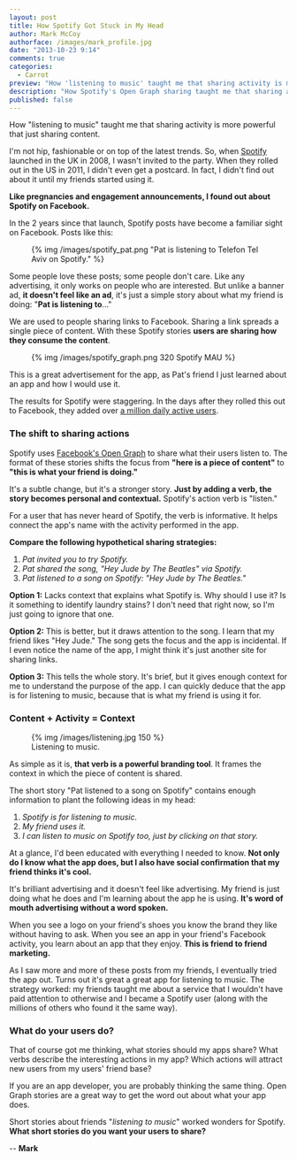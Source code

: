 ```yaml
---
layout: post
title: How Spotify Got Stuck in My Head
author: Mark McCoy
authorface: /images/mark_profile.jpg
date: "2013-10-23 9:14"
comments: true
categories: 
  - Carrot
preview: "How 'listening to music' taught me that sharing activity is more powerful that just sharing content."
description: "How Spotify's Open Graph sharing taught me that sharing activity is more powerful that just sharing content."
published: false
---
```


<p class="lead">How "listening to music" taught me that sharing activity is more powerful that just sharing content.</p>

I'm not hip, fashionable or on top of the latest trends. So, when [Spotify](http://en.wikipedia.org/wiki/Spotify) launched in the UK in 2008, I wasn't invited to the party. When they rolled out in the US in 2011, I didn't even get a postcard. In fact, I didn't find out about it until my friends started using it.

**Like pregnancies and engagement announcements, I found out about Spotify on Facebook.**

In the 2 years since that launch, Spotify posts have become a familiar sight on Facebook. Posts like this: 

<figure class="thumbnail">
  {% img /images/spotify_pat.png "Pat is listening to Telefon Tel Aviv on Spotify." %}
</figure>

Some people love these posts; some people don't care. Like any advertising, it only works on people who are interested. But unlike a banner ad, __it doesn't feel like an ad__, it's just a simple story about what my friend is doing: "__Pat is listening to__..."

We are used to people sharing links to Facebook. Sharing a link spreads a single piece of content. With these Spotify stories **users are sharing how they consume the content**. 

<figure class="thumbnail pull-right">
  {% img /images/spotify_graph.png 320 Spotify MAU %}
</figure>

This is a great advertisement for the app, as Pat's friend I just learned about an app and how I would use it. 

The results for Spotify were staggering. In the days after they rolled this out to Facebook, they added over [a million daily active users](http://www.insidefacebook.com/2011/09/26/spotify-gains-million-f8/). 

### The shift to sharing actions

Spotify uses [Facebook's Open Graph](https://developers.facebook.com/docs/opengraph/) to share what their users listen to. The format of these stories shifts the focus from __"here is a piece of content"__ to __"this is what your friend is doing."__ 

It's a subtle change, but it's a stronger story. __Just by adding a verb, the story becomes personal and contextual.__ Spotify's action verb is "listen."

For a user that has never heard of Spotify, the verb is informative. It helps connect the app's name with the activity performed in the app.

__Compare the following hypothetical sharing strategies:__

1.  _Pat invited you to try Spotify._
2.  _Pat shared the song, "Hey Jude by The Beatles" via Spotify._
3.  _Pat listened to a song on Spotify: "Hey Jude by The Beatles."_

**Option 1:** Lacks context that explains what Spotify is. Why should I use it? Is it something to identify laundry stains? I don't need that right now, so I'm just going to ignore that one.

**Option 2:** This is better, but it draws attention to the song. I learn that my friend likes "Hey Jude." The song gets the focus and the app is incidental. If I even notice the name of the app, I might think it's just another site for sharing links.

**Option 3:** This tells the whole story. It's brief, but it gives enough context for me to understand the purpose of the app. I can quickly deduce that the app is for listening to music, because that is what my friend is using it for.

### Content + Activity = Context

<figure class="thumbnail pull-right">
  {% img /images/listening.jpg 150 %}
  <figcaption>Listening to music.</figcaption>
</figure>

As simple as it is, __that verb is a powerful branding tool__. It frames the context in which the piece of content is shared. 

The short story "Pat listened to a song on Spotify" contains enough information to plant the following ideas in my head:

1.  _Spotify is for listening to music._
2.  _My friend uses it._
3.  _I can listen to music on Spotify too, just by clicking on that story._

At a glance, I'd been educated with everything I needed to know. **Not only do I know what the app does, but I also have social confirmation that my friend thinks it's cool.**

It's brilliant advertising and it doesn't feel like advertising. My friend is just doing what he does and I'm learning about the app he is using. **It's word of mouth advertising without a word spoken.** 

When you see a logo on your friend's shoes you know the brand they like without having to ask. When you see an app in your friend's Facebook activity, you learn about an app that they enjoy. **This is friend to friend marketing.**

As I saw more and more of these posts from my friends, I eventually tried the app out. Turns out it's great a great app for listening to music. The strategy worked: my friends taught me about a service that I wouldn't have paid attention to otherwise and I became a Spotify user (along with the millions of others who found it the same way).

### What do your users do?

That of course got me thinking, what stories should my apps share? What verbs describe the interesting actions in my app? Which actions will attract new users from my users' friend base? 

If you are an app developer, you are probably thinking the same thing. Open Graph stories are a great way to get the word out about what your app does. 

Short stories about friends "_listening to music_" worked wonders for Spotify. __What short stories do you want your users to share?__ 

-- __Mark__
